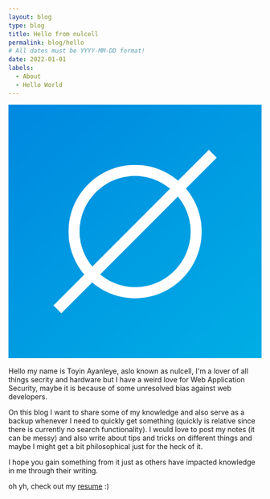```yaml
---
layout: blog
type: blog
title: Hello from nulcell
permalink: blog/hello
# All dates must be YYYY-MM-DD format!
date: 2022-01-01
labels:
  - About
  - Hello World
---
```


<img class="ui tiny left circular floated image" src="../images/bio/nulcell.png">

Hello my name is Toyin Ayanleye, aslo known as nulcell, I'm a lover of all things secrity and hardware but I have a weird love for Web Application Security, maybe it is because of some unresolved bias against web developers.

On this blog I want to share some of my knowledge and also serve as a backup whenever I need to quickly get something (quickly is relative since there is currently no search functionality). I would love to post my notes (it can be messy) and also write about tips and tricks on different things and maybe I might get a bit philosophical just for the heck of it.

I hope you gain something from it just as others have impacted knowledge in me through their writing.

oh yh, check out my [resume](../../resume.pdf) :)